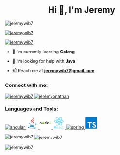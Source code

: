 <h1 align="center">Hi 👋, I'm Jeremy</h1>
<!-- <h3 align="center">An enthusiastic backend software engineer with determination needed to resolve complex backend infrastructure. Possessing effective organisational skills and excellent working knowledge of microservice technologies and having a commitment to keep up to date with the latest developments. In-depth expertise in the implementation, analysis, optimization, troubleshooting and documentation of spring framework.</h3> -->

<p align="left"> <img src="https://komarev.com/ghpvc/?username=jeremywib7&label=Profile%20views&color=0e75b6&style=flat" alt="jeremywib7" /> </p>

<p align="left"> <a href="https://github.com/ryo-ma/github-profile-trophy"><img src="https://github-profile-trophy.vercel.app/?username=jeremywib7" alt="jeremywib7" /></a> </p>

<p align="left"> <a href="https://twitter.com/jeremywib7" target="blank"><img src="https://img.shields.io/twitter/follow/jeremywib7?logo=twitter&style=for-the-badge" alt="jeremywib7" /></a> </p>

- 🌱 I’m currently learning **Golang**

- 🤝 I’m looking for help with **Java**

- 📫 Reach me at **jeremywib7@gmail.com**

<h3 align="left">Connect with me:</h3>
<p align="left">
<a href="https://twitter.com/jeremywib7" target="blank"><img align="center" src="https://raw.githubusercontent.com/rahuldkjain/github-profile-readme-generator/master/src/images/icons/Social/twitter.svg" alt="jeremywib7" height="30" width="40" /></a>
<a href="https://instagram.com/jeremyonathan" target="blank"><img align="center" src="https://raw.githubusercontent.com/rahuldkjain/github-profile-readme-generator/master/src/images/icons/Social/instagram.svg" alt="jeremyonathan" height="30" width="40" /></a>
</p>

<h3 align="left">Languages and Tools:</h3>
<p align="left"> <a href="https://angular.io" target="_blank" rel="noreferrer"> <img src="https://angular.io/assets/images/logos/angular/angular.svg" alt="angular" width="40" height="40"/> </a> <a href="https://www.java.com" target="_blank" rel="noreferrer"> <img src="https://raw.githubusercontent.com/devicons/devicon/master/icons/java/java-original.svg" alt="java" width="40" height="40"/> </a> <a href="https://nodejs.org" target="_blank" rel="noreferrer"> <img src="https://raw.githubusercontent.com/devicons/devicon/master/icons/nodejs/nodejs-original-wordmark.svg" alt="nodejs" width="40" height="40"/> </a> <a href="https://reactjs.org/" target="_blank" rel="noreferrer"> <img src="https://raw.githubusercontent.com/devicons/devicon/master/icons/react/react-original-wordmark.svg" alt="react" width="40" height="40"/> </a> <a href="https://spring.io/" target="_blank" rel="noreferrer"> <img src="https://www.vectorlogo.zone/logos/springio/springio-icon.svg" alt="spring" width="40" height="40"/> </a> <a href="https://www.typescriptlang.org/" target="_blank" rel="noreferrer"> <img src="https://raw.githubusercontent.com/devicons/devicon/master/icons/typescript/typescript-original.svg" alt="typescript" width="40" height="40"/> </a> </p>

<p><img align="left" src="https://github-readme-stats.vercel.app/api/top-langs?username=jeremywib7&show_icons=true&locale=en&layout=compact" alt="jeremywib7" /></p>

<p>&nbsp;<img align="center" src="https://github-readme-stats.vercel.app/api?username=jeremywib7&show_icons=true&locale=en" alt="jeremywib7" /></p>

<p><img align="center" src="https://github-readme-streak-stats.herokuapp.com/?user=jeremywib7&" alt="jeremywib7" /></p>
